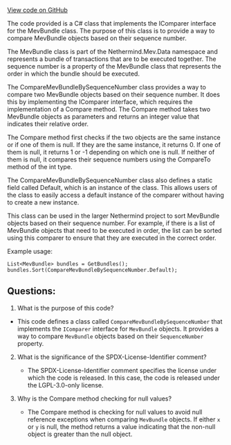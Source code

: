 [View code on GitHub](https://github.com/nethermindeth/nethermind/Nethermind.Mev/Source/CompareMevBundleBySequenceNumber.cs)

The code provided is a C# class that implements the IComparer interface for the MevBundle class. The purpose of this class is to provide a way to compare MevBundle objects based on their sequence number. 

The MevBundle class is part of the Nethermind.Mev.Data namespace and represents a bundle of transactions that are to be executed together. The sequence number is a property of the MevBundle class that represents the order in which the bundle should be executed. 

The CompareMevBundleBySequenceNumber class provides a way to compare two MevBundle objects based on their sequence number. It does this by implementing the IComparer interface, which requires the implementation of a Compare method. The Compare method takes two MevBundle objects as parameters and returns an integer value that indicates their relative order. 

The Compare method first checks if the two objects are the same instance or if one of them is null. If they are the same instance, it returns 0. If one of them is null, it returns 1 or -1 depending on which one is null. If neither of them is null, it compares their sequence numbers using the CompareTo method of the int type. 

The CompareMevBundleBySequenceNumber class also defines a static field called Default, which is an instance of the class. This allows users of the class to easily access a default instance of the comparer without having to create a new instance. 

This class can be used in the larger Nethermind project to sort MevBundle objects based on their sequence number. For example, if there is a list of MevBundle objects that need to be executed in order, the list can be sorted using this comparer to ensure that they are executed in the correct order. 

Example usage:

```
List<MevBundle> bundles = GetBundles();
bundles.Sort(CompareMevBundleBySequenceNumber.Default);
```
## Questions: 
 1. What is the purpose of this code?
   - This code defines a class called `CompareMevBundleBySequenceNumber` that implements the `IComparer` interface for `MevBundle` objects. It provides a way to compare `MevBundle` objects based on their `SequenceNumber` property.

2. What is the significance of the SPDX-License-Identifier comment?
   - The SPDX-License-Identifier comment specifies the license under which the code is released. In this case, the code is released under the LGPL-3.0-only license.

3. Why is the Compare method checking for null values?
   - The Compare method is checking for null values to avoid null reference exceptions when comparing `MevBundle` objects. If either `x` or `y` is null, the method returns a value indicating that the non-null object is greater than the null object.